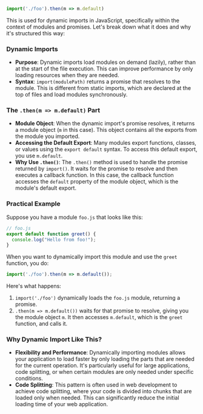 ```ts
import('./foo').then(m => m.default)
```

This is used for dynamic imports in JavaScript, specifically within the context of modules and promises. Let's break down what it does and why it's structured this way:
### Dynamic Imports
- **Purpose**: Dynamic imports load modules on demand (lazily), rather than at the start of the file execution. This can improve performance by only loading resources when they are needed.
- **Syntax**: `import(modulePath)` returns a promise that resolves to the module. This is different from static imports, which are declared at the top of files and load modules synchronously.

### The `.then(m => m.default)` Part
- **Module Object**: When the dynamic import's promise resolves, it returns a module object (`m` in this case). This object contains all the exports from the module you imported.
- **Accessing the Default Export**: Many modules export functions, classes, or values using the `export default` syntax. To access this default export, you use `m.default`.
- **Why Use `.then()`**: The `.then()` method is used to handle the promise returned by `import()`. It waits for the promise to resolve and then executes a callback function. In this case, the callback function accesses the `default` property of the module object, which is the module's default export.

### Practical Example
Suppose you have a module `foo.js` that looks like this:
```javascript
// foo.js
export default function greet() {
  console.log("Hello from foo!");
}
```

When you want to dynamically import this module and use the `greet` function, you do:
```javascript
import('./foo').then(m => m.default());
```

Here's what happens:
1. `import('./foo')` dynamically loads the `foo.js` module, returning a promise.
2. `.then(m => m.default())` waits for that promise to resolve, giving you the module object `m`. It then accesses `m.default`, which is the `greet` function, and calls it.

### Why Dynamic Import Like This?
- **Flexibility and Performance**: Dynamically importing modules allows your application to load faster by only loading the parts that are needed for the current operation. It's particularly useful for large applications, code splitting, or when certain modules are only needed under specific conditions.
- **Code Splitting**: This pattern is often used in web development to achieve code splitting, where your code is divided into chunks that are loaded only when needed. This can significantly reduce the initial loading time of your web application.